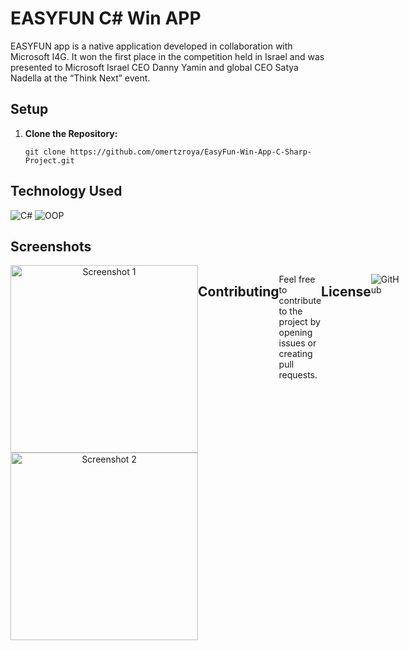 
# EASYFUN C# Win APP
EASYFUN app is a native application developed in collaboration with Microsoft I4G. It won the first place in the competition held in Israel and was presented to Microsoft Israel CEO Danny Yamin and global CEO Satya Nadella at the “Think Next” event.


## Setup

1. **Clone the Repository:**
   ```
   git clone https://github.com/omertzroya/EasyFun-Win-App-C-Sharp-Project.git
   ```

## Technology Used
<div>
<img src='https://img.shields.io/badge/C%23-239120?style=for-the-badge&logo=c-sharp&logoColor=white' alt='C#'/>
<img src='https://img.shields.io/badge/OOP-Object--Oriented%20Programming-blue?style=for-the-badge' alt='OOP'/>
</div>

## Screenshots
<div style="display: flex; justify-content: space-between;">
    <div style="flex: 1; text-align: center;">
        <img src="Screenshots1/Screenshots1.png" width="300" alt="Screenshot 1">
       <img src="Screenshots1/Screenshots2.png" width="300" alt="Screenshot 2">
</div>

## Contributing
Feel free to contribute to the project by opening issues or creating pull requests. 

## License
![GitHub](https://img.shields.io/github/license/ItsAlexanderPopov/Simon-game)

















